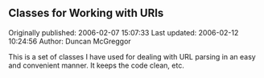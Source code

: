 ## Classes for Working with URIs

Originally published: 2006-02-07 15:07:33
Last updated: 2006-02-12 10:24:56
Author: Duncan McGreggor

This is a set of classes I  have used for dealing with URL parsing in an easy and convenient manner. It keeps the code clean, etc.